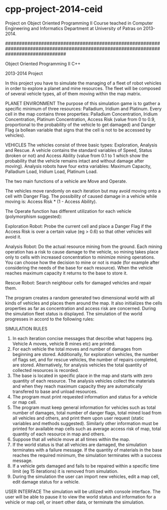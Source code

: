 # cpp-project-2014-ceid
Project on Object Oriented Programming II Course teached in Computer Engineering and Informatics Department at University of Patras on 2013-2014.

######################################################################################################################################

Object Oriented Programming II C++

2013-2014 Project

In this project you have to simulate the managing of a fleet of robot vehicles in order to explore a planet and mine resources.
The fleet will be composed of several vehicle types, all of them moving within the map matrix.

PLANET ENVIRONMENT
The purpose of this simulation game is to gather a specific minimum of three resources: Palladium, Iridium and Platinum.
Every cell in the map contains three properties: Palladium Concentration, Iridium Concentration, Platinum Concentration,
Access Risk (value from 0 to 0.9, proportional to the probability of the vehicle to get damaged) and Danger Flag (a bollean
variable that signs that the cell is not to be accessed by vehicles).

VEHICLES
The vehicles consist of three basic types: Exploration, Analysis and Rescue.
A vehicle contains the standard variables of Speed, Status (broken or not) and Access Ability (value from 0.1 to 1 which show
the probability that the vehicle remains intact and without damage after moving). Analysis robots have four extra variables:
Maximum Capacity, Palladium Load, Iridium Load, Platinum Load.

The two main functions of a vehicle are Move and Operate.

The vehicles move randomly on each iteration but may avoid moving onto a cell with Danger Flag. The possibility of caused
damage in a vehicle while moving is: Access Risk * (1 - Access Ability).

The Operate function has different utilization for each vehicle (polymorphism suggested):

Exploration Robot: Probe the current cell and place a Danger Flag if the Access Risk is over a certain value (eg > 0.6)
so that other vehicles will avoid it.

Analysis Robot:    Do the actual resource mining from the ground. Each mining operation has a risk to cause damage to the
vehicle, so mining takes place only to cells with increased concentration to minimize mining operations. You can choose
how the decision to mine or not is made (for example after considering the needs of the base for each resource). When
the vehicle reaches maximum capacity it returns to the base to store it.

Rescue Robot:      Search neighbour cells for damaged vehicles and repair them.

The program creates a random generated two dimensional world with all kinds of vehicles and places them around the map.
It also initializes the cells properties as far as concentration and access risk are concerned. During the simulation
fleet status is displayed. The simulation of the world progresses in accord to the following rules:

SIMULATION RULES
1. In each iteration concise messages that describe what happens (eg. Vehicle A moves, vehicle B mines etc) are printed.
2. For each vehicle the total moves and number of damages from beginning are stored. Additionally, for exploration
vehicles, the number of flags set, and for rescue vehicles, the number of repairs completed, are stored. Alternatively,
for analysis vehicles the total quantity of collected resources is recorded.
3. The base is located in specific place in the map and starts with zero quantity of each resource. The analysis vehicles
collect the materials and when they reach maximum capacity they are automatically transfered to base and unload resources.
4. The program must print requested information and status for a vehicle or map cell.
5. The program must keep general information for vehicles such as total number of damages, total number of danger flags,
total mined load from all vehicles and others, and print them upon user request (static variables and methods suggested).
Similarly other information must be printed for available map cells such as average access risk of map, total quantity of
each resource in map and others.
6. Suppose that all vehicle move at all times within the map.
7. If the world status is that all vehicles are damaged, the simulation terminates with a failure message. If the quantity
of materials in the base reaches the required minimum, the simulation terminates with a success message.
8. If a vehicle gets damaged and fails to be repaired within a specific time limit (eg 15 iterations) it is removed from
simulation.
9. During the simulation the user can import new vehicles, edit a map cell, edit damage status for a vehicle.

USER INTERFACE
The simulation will be utilized with console interface. The user will be able to pause it to view the world status and
information for a vehicle or map cell, or insert other data, or terminate the simulation.
